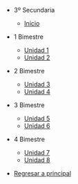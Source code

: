 - 3º Secundaria

  - [<i class="bi bi-house"></i> Inicio](3-secundaria/inicio)


- 1 Bimestre

  - [Unidad 1](3-secundaria/unidad-1.md)
  - [Unidad 2](3-secundaria/unidad-2.md)

- 2 Bimestre 

  - [Unidad 3](3-secundaria/unidad-3.md)
  - [<i class="bi bi-arrow-right-square"></i> Unidad 4](3-secundaria/unidad-4.md)

- 3 Bimestre

  - [Unidad 5](3-secundaria/unidad-5.md)
  - [Unidad 6](3-secundaria/unidad-6.md)

- 4 Bimestre

  - [Unidad 7](3-secundaria/unidad-7.md)
  - [Unidad 8](3-secundaria/unidad-8.md)

- [<i class="bi bi-caret-left-square"></i> Regresar a principal](/)


